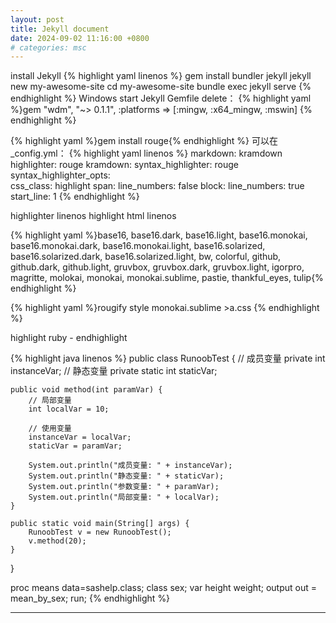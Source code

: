 ```yaml
---
layout: post
title: Jekyll document
date: 2024-09-02 11:16:00 +0800
# categories: msc
---
```


install Jekyll
{% highlight yaml linenos  %}
  gem install bundler jekyll
  jekyll new my-awesome-site
  cd my-awesome-site
  bundle exec jekyll serve
{% endhighlight %}
Windows start Jekyll Gemfile delete：
{% highlight yaml %}gem "wdm", "~> 0.1.1", :platforms => [:mingw, :x64_mingw, :mswin]
{% endhighlight %}


{% highlight yaml %}gem install rouge{% endhighlight %}
可以在_config.yml：
{% highlight yaml linenos %}
markdown: kramdown
highlighter: rouge
kramdown:
  syntax_highlighter: rouge
  syntax_highlighter_opts:   
    css_class: highlight
    span:
      line_numbers: false
    block:
      line_numbers: true
      start_line: 1
{% endhighlight %}

highlighter linenos  highlight html linenos 

 {% highlight yaml %}base16, base16.dark, base16.light, base16.monokai, 
base16.monokai.dark, base16.monokai.light,
base16.solarized, base16.solarized.dark, base16.solarized.light, 
bw, colorful, github, github.dark, github.light, gruvbox, 
gruvbox.dark, gruvbox.light, igorpro, magritte, molokai, 
monokai, monokai.sublime, pastie, thankful_eyes, tulip{% endhighlight %}

{% highlight yaml %}rougify style monokai.sublime >a.css {% endhighlight %}


highlight ruby - endhighlight 


{% highlight java linenos %}
public class RunoobTest {
    // 成员变量
    private int instanceVar;
    // 静态变量
    private static int staticVar;
    
    public void method(int paramVar) {
        // 局部变量
        int localVar = 10;
        
        // 使用变量
        instanceVar = localVar;
        staticVar = paramVar;
        
        System.out.println("成员变量: " + instanceVar);
        System.out.println("静态变量: " + staticVar);
        System.out.println("参数变量: " + paramVar);
        System.out.println("局部变量: " + localVar);
    }
    
    public static void main(String[] args) {
        RunoobTest v = new RunoobTest();
        v.method(20);
    }
}

proc means data=sashelp.class;
    class sex;
    var height weight;
    output out = mean_by_sex;
  run;
 {% endhighlight %}
 

--------------------------------------------

 


